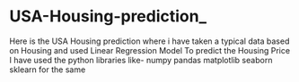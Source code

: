 # USA-Housing-prediction_
Here is the USA Housing prediction where i have taken a typical data based on Housing and used Linear Regression Model To predict the Housing Price
I have used the python libraries like-
numpy
pandas
matplotlib
seaborn
sklearn
for the same
